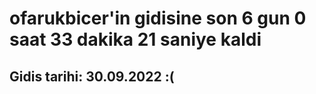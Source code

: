 # ofarukbicer'in gidisine son 6 gun 0 saat 33 dakika 21 saniye kaldi

## Gidis tarihi: 30.09.2022 :(